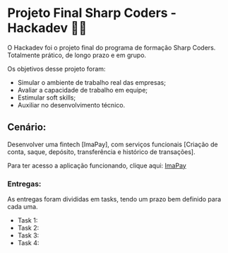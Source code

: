# Projeto Final Sharp Coders - Hackadev 👩‍💻

O Hackadev foi o projeto final do programa de formação Sharp Coders. Totalmente prático, de longo prazo e em grupo. 

Os objetivos desse projeto foram:
- Simular o ambiente de trabalho real das empresas;
- Avaliar a capacidade de trabalho em equipe; 
- Estimular soft skills;
- Auxiliar no desenvolvimento técnico.

## Cenário: 
Desenvolver uma fintech [ImaPay], com serviços funcionais [Criação de conta, saque, depósito, transferência e histórico de transações]. 

Para ter acesso a aplicação funcionando, clique aqui: [ImaPay](https://imapay.netlify.app/)

### Entregas:
As entregas foram divididas em tasks, tendo um prazo bem definido para cada uma. 
- Task 1: 
- Task 2: 
- Task 3: 
- Task 4: 
